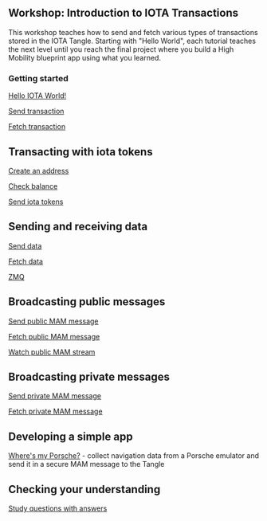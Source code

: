 ## Workshop:  Introduction to IOTA Transactions

This workshop teaches how to send and fetch various types of transactions stored in the IOTA Tangle.  Starting with "Hello World", each tutorial teaches the next level until you reach the final project where you build a High Mobility blueprint app using what you learned. 

### Getting started

[Hello IOTA World!](1-hello-world.md)

[Send transaction](2.1-send-hello.md)

[Fetch transaction](2.2-fetch-hello.md)

## Transacting with iota tokens

[Create an address](3.1-create-address.md)

[Check balance](3.2-check-balance.md)

[Send iota tokens](4.send-tokens.md)

## Sending and receiving data

[Send data](5.1-send-data.md)

[Fetch data](5.2-fetch-data.md)

[ZMQ](6-zmq-fetch-data.md)

## Broadcasting public messages

[Send public MAM message](7.1-mam-public-send.md)

[Fetch public MAM message](7.2-mam-public-fetch.md)

[Watch public MAM stream](7.5-mam-public-watch.md)

## Broadcasting private messages

[Send private MAM message](7.3-mam-private-send.md)

[Fetch private MAM message](7.4-mam-private-fetch.md)

## Developing a simple app

[Where's my Porsche?](HM.md) - collect navigation data from a Porsche emulator and send it in a secure MAM message to the Tangle

## Checking your understanding

[Study questions with answers](Quiz.md)
